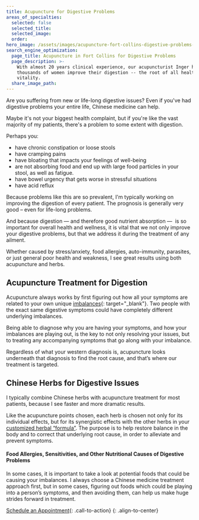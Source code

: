 ```yaml
---
title: Acupuncture for Digestive Problems
areas_of_specialties:
  selected: false
  selected_title:
  selected_image:
  order:
hero_image: /assets/images/acupuncture-fort-collins-digestive-problems-hero.jpg
search_engine_optimization:
  page_title: Acupuncture in Fort Collins for Digestive Problems
  page_description: >-
    With almost 20 years clinical experience, our acupuncturist Inger has helped
    thousands of women improve their digestion -- the root of all health &
    vitality.
  share_image_path:
---
```


Are you suffering from new or life-long digestive issues? Even if you've had digestive problems your entire life, Chinese medicine can help.

Maybe it's not your biggest health complaint, but if you're like the vast majority of my patients, there's a problem to some extent with digestion.

Perhaps you:

* have chronic constipation or loose stools
* have cramping pains
* have bloating that impacts your feelings of well-being
* are not absorbing food and end up with large food particles in your stool, as well as fatigue.
* have bowel urgency that gets worse in stressful situations
* have acid reflux

Because problems like this are so prevalent, I'm typically working on improving the digestion of every patient. The prognosis is generally very good – even for life-long problems.

And because digestion — and therefore good nutrient absorption —&nbsp; is so important for overall health and wellness, it is vital that we not only improve your digestive problems, but that we address it during the treatment of any ailment.

Whether caused by stress/anxiety, food allergies, auto-immunity, parasites, or just general poor health and weakness, I see great results using both acupuncture and herbs.

## Acupuncture Treatment for Digestion

Acupuncture always works by first figuring out how all your symptoms are related to your own unique [imbalances](/2018/06/30/what-does-balance-actually-mean-in-the-acupuncture-clinic-how-to-know-if-youre-balanced-and-how-we-get-you-back-to-balance/){: target="_blank"}. Two people with the exact same digestive symptoms could have completely different underlying imbalances.

Being able to diagnose why you are having your symptoms, and how your imbalances are playing out, is the key to not only resolving your issues, but to treating any accompanying symptoms that go along with your imbalance.

Regardless of what your western diagnosis is, acupuncture looks underneath that diagnosis to find the root cause, and that’s where our treatment is targeted.

## Chinese Herbs for Digestive Issues

I typically combine Chinese herbs with acupuncture treatment for most patients, because I see faster and more dramatic results.

Like the acupuncture points chosen, each herb is chosen not only for its individual effects, but for its synergistic effects with the other herbs in your [customized herbal “formula”](/services-offered/chinese-herbs/). The purpose is to help restore balance in the body and to correct that underlying root cause, in order to alleviate and prevent symptoms.

#### Food Allergies, Sensitivities, and Other Nutritional Causes of Digestive Problems

In some cases, it is important to take a look at potential foods that could be causing your imbalances. I always choose a Chinese medicine treatment approach first, but in some cases, figuring out foods which could be playing into a person’s symptoms, and then avoiding them, can help us make huge strides forward in treatment.

[Schedule an Appointment](/make-an-appointment/){: .call-to-action}
{: .align-to-center}